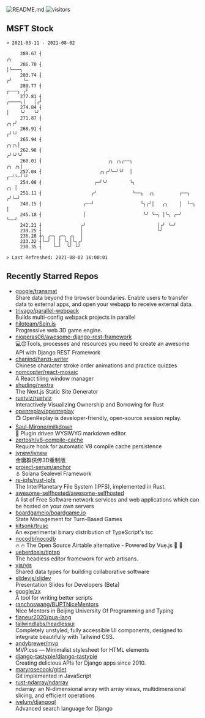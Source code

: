 ![README.md](https://github.com/Gerhut/Gerhut/workflows/README.md/badge.svg)
![visitors](https://visitors.vercel.app/Gerhut/Gerhut?token=8cf69d1f6813d272ef062726b6070c9be4ff72038cfe5a7ded7384a8da65d866)

## MSFT Stock

```
> 2021-03-11 - 2021-08-02

     289.67 ┤                                                                                            ╭╮      
     286.70 ┤                                                                                            │╰───╮  
     283.74 ┤                                                                                           ╭╯    ╰─ 
     280.77 ┤                                                                                    ╭───╮ ╭╯        
     277.81 ┤                                                                              ╭────╮│   │╭╯         
     274.84 ┤                                                                              │    ╰╯   ╰╯          
     271.87 ┤                                                                           ╭╮╭╯                     
     268.91 ┤                                                                          ╭╯╰╯                      
     265.94 ┤                                                                      ╭╮╭╮│                         
     262.98 ┤                                                                     ╭╯╰╯╰╯                         
     260.01 ┤                        ╭╮ ╭╮╭──╮                               ╭╮ ╭╮│                              
     257.04 ┤                     ╭╮╭╯╰─╯╰╯  │                             ╭─╯╰─╯╰╯                              
     254.08 ┤                   ╭─╯╰╯        ╰╮                         ╭╮ │                                     
     251.11 ┤                  ╭╯             ╰──╮  ╭╮         ╭──╮    ╭╯╰─╯                                     
     248.15 ┤               ╭──╯                 ╰╮╭╯│   ╭╮    │  ╰─╮  │                                         
     245.18 ┤               │                     ╰╯ ╰─╮ │╰╮ ╭─╯    ╰──╯                                         
     242.21 ┤              ╭╯                          │╭╯ ╰─╯                                                   
     239.25 ┤              │                           ╰╯                                                        
     236.28 ┼╮ ╭─╮ ╭─╮ ╭╮  │                                                                                     
     233.32 ┤╰─╯ │ │ ╰╮│╰╮╭╯                                                                                     
     230.35 ┤    ╰─╯  ╰╯ ╰╯                                                                                      

> Last Refreshed: 2021-08-02 16:00:01
```

## Recently Starred Repos

- [google/transmat](https://github.com/google/transmat)  
  Share data beyond the browser boundaries. Enable users to transfer data to external apps, and open your webapp to receive external data.
- [trivago/parallel-webpack](https://github.com/trivago/parallel-webpack)  
  Builds multi-config webpack projects in parallel
- [hiloteam/Sein.js](https://github.com/hiloteam/Sein.js)  
  Progressive web 3D game engine.
- [nioperas06/awesome-django-rest-framework](https://github.com/nioperas06/awesome-django-rest-framework)  
   💻😍Tools, processes and resources you need to create an awesome API with Django REST Framework
- [chanind/hanzi-writer](https://github.com/chanind/hanzi-writer)  
  Chinese character stroke order animations and practice quizzes
- [nomcopter/react-mosaic](https://github.com/nomcopter/react-mosaic)  
  A React tiling window manager
- [shuding/nextra](https://github.com/shuding/nextra)  
  The Next.js Static Site Generator
- [rustviz/rustviz](https://github.com/rustviz/rustviz)  
  Interactively Visualizing Ownership and Borrowing for Rust
- [openreplay/openreplay](https://github.com/openreplay/openreplay)  
  :tv: OpenReplay is developer-friendly, open-source session replay.
- [Saul-Mirone/milkdown](https://github.com/Saul-Mirone/milkdown)  
  🍼 Plugin driven WYSIWYG  markdown editor.
- [zertosh/v8-compile-cache](https://github.com/zertosh/v8-compile-cache)  
  Require hook for automatic V8 compile cache persistence
- [jynew/jynew](https://github.com/jynew/jynew)  
  金庸群侠传3D重制版
- [project-serum/anchor](https://github.com/project-serum/anchor)  
  ⚓ Solana Sealevel Framework
- [rs-ipfs/rust-ipfs](https://github.com/rs-ipfs/rust-ipfs)  
  The InterPlanetary File System (IPFS), implemented in Rust.
- [awesome-selfhosted/awesome-selfhosted](https://github.com/awesome-selfhosted/awesome-selfhosted)  
  A list of Free Software network services and web applications which can be hosted on your own servers
- [boardgameio/boardgame.io](https://github.com/boardgameio/boardgame.io)  
  State Management for Turn-Based Games
- [kitsonk/trusc](https://github.com/kitsonk/trusc)  
  An experimental binary distribution of TypeScript's tsc
- [nocodb/nocodb](https://github.com/nocodb/nocodb)  
  🔥 🔥  The Open Source Airtable alternative  - Powered by Vue.js 🚀 🚀  
- [ueberdosis/tiptap](https://github.com/ueberdosis/tiptap)  
  The headless editor framework for web artisans.
- [yjs/yjs](https://github.com/yjs/yjs)  
  Shared data types for building collaborative software
- [slidevjs/slidev](https://github.com/slidevjs/slidev)  
  Presentation Slides for Developers (Beta)
- [google/zx](https://github.com/google/zx)  
  A tool for writing better scripts
- [ranchoswang/BUPTNiceMentors](https://github.com/ranchoswang/BUPTNiceMentors)  
  Nice Mentors in Beijing University Of Programming and Typing 
- [flaneur2020/pua-lang](https://github.com/flaneur2020/pua-lang)  
- [tailwindlabs/headlessui](https://github.com/tailwindlabs/headlessui)  
  Completely unstyled, fully accessible UI components, designed to integrate beautifully with Tailwind CSS.
- [andybrewer/mvp](https://github.com/andybrewer/mvp)  
  MVP.css — Minimalist stylesheet for HTML elements
- [django-tastypie/django-tastypie](https://github.com/django-tastypie/django-tastypie)  
  Creating delicious APIs for Django apps since 2010.
- [maryrosecook/gitlet](https://github.com/maryrosecook/gitlet)  
  Git implemented in JavaScript
- [rust-ndarray/ndarray](https://github.com/rust-ndarray/ndarray)  
  ndarray: an N-dimensional array with array views, multidimensional slicing, and efficient operations
- [ivelum/djangoql](https://github.com/ivelum/djangoql)  
  Advanced search language for Django
